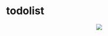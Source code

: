# todolist


<p align="center">
<img src="https://user-images.githubusercontent.com/107684690/196361192-93eb7b60-6b70-450c-9edf-939a10e7c815.gif">
</p>
